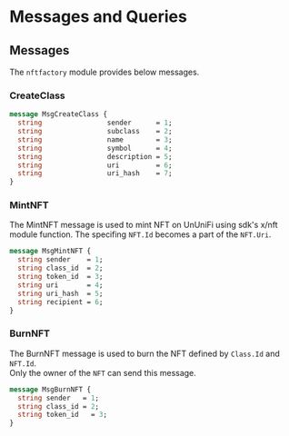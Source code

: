 # Messages and Queries

## Messages

The `nftfactory` module provides below messages.

### CreateClass

```protobuf
message MsgCreateClass {
  string                sender      = 1;
  string                subclass    = 2;
  string                name        = 3;
  string                symbol      = 4;
  string                description = 5;
  string                uri         = 6;
  string                uri_hash    = 7;
}
```

### MintNFT

The MintNFT message is used to mint NFT on UnUniFi using sdk's x/nft module function. 
The specifing `NFT.Id` becomes a part of the `NFT.Uri`.

```protobuf
message MsgMintNFT {
  string sender    = 1;
  string class_id  = 2;
  string token_id  = 3;
  string uri       = 4;
  string uri_hash  = 5;
  string recipient = 6;
}
```

### BurnNFT

The BurnNFT message is used to burn the NFT defined by `Class.Id` and `NFT.Id`.   
Only the owner of the `NFT` can send this message.

```protobuf
message MsgBurnNFT {
  string sender   = 1;
  string class_id = 2;
  string token_id   = 3;
}
```

